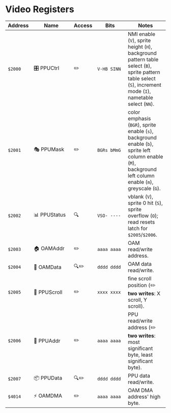 # Video Registers

| Address | <div style="min-width:110px">Name</div> | <div style="min-width:50px">Access</div> | <div style="min-width:80px">Bits</div> | Notes                                                                                                                                                           |
| ------- | --------------------------------------- | ---------------------------------------- | -------------------------------------- | --------------------------------------------------------------------------------------------------------------------------------------------------------------- |
| `$2000` | 🎛️ PPUCtrl                              | ✏️                                       | `V-HB SINN`                            | NMI enable (`V`), sprite height (`H`), background pattern table select (`B`), sprite pattern table select (`S`), increment mode (`I`), nametable select (`NN`). |
| `$2001` | 🎭 PPUMask                              | ✏️                                       | `BGRs bMmG`                            | color emphasis (`BGR`), sprite enable (`s`), background enable (`b`), sprite left column enable (`M`), background left column enable (`m`), greyscale (`G`).    |
| `$2002` | 📊 PPUStatus                            | 🔍                                       | `VSO- ----`                            | vblank (`V`), sprite 0 hit (`S`), sprite overflow (`O`); read resets latch for `$2005`/`$2006`.                                                                 |
| `$2003` | 🏠 OAMAddr                              | ✏️                                       | `aaaa aaaa`                            | OAM read/write address.                                                                                                                                         |
| `$2004` | 📝 OAMData                              | 🔍✏️                                     | `dddd dddd`                            | OAM data read/write.                                                                                                                                            |
| `$2005` | 📜 PPUScroll                            | ✏️                                       | `xxxx xxxx`                            | fine scroll position (✏️ **two writes**: X scroll, Y scroll).                                                                                                   |
| `$2006` | 📍 PPUAddr                              | ✏️                                       | `aaaa aaaa`                            | PPU read/write address (✏️ **two writes**: most significant byte, least significant byte).                                                                      |
| `$2007` | 📦 PPUData                              | 🔍✏️                                     | `dddd dddd`                            | PPU data read/write.                                                                                                                                            |
| `$4014` | ⚡ OAMDMA                               | ✏️                                       | `aaaa aaaa`                            | OAM DMA address' high byte.                                                                                                                                     |
